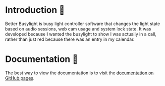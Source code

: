 # Introduction 👀

Better Busylight is busy light controller software that changes the light state based on audio sessions, web cam usage and system lock state. It was developed because I wanted the busylight to show I was actually in a call, rather than just red because there was an entry in my calendar.

# Documentation 📖

The best way to view the documentation is to visit the [documentation on GitHub pages](https://mattwhitfield.github.io/BetterBusylight/).
